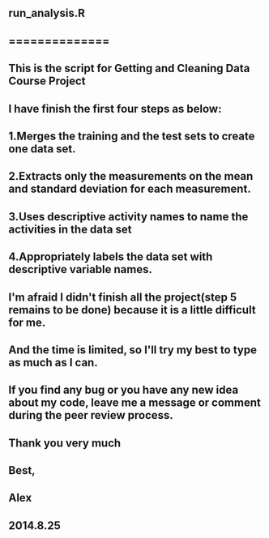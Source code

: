 ## run_analysis.R
## ==============

## This is the script for Getting and Cleaning Data Course Project
## I have finish the first four steps as below:

##        1.Merges the training and the test sets to create one data set.
##        2.Extracts only the measurements on the mean and standard deviation for each measurement. 
##        3.Uses descriptive activity names to name the activities in the data set
##        4.Appropriately labels the data set with descriptive variable names. 


## I'm afraid I didn't finish all the project(step 5 remains to be done) because it is a little difficult for me.
## And the time is limited, so I'll try my best to type as much as I can.
## If you find any bug or you have any new idea about my code, leave me a message or comment during the peer review process.

## Thank you very much
## Best,
## Alex
## 2014.8.25

